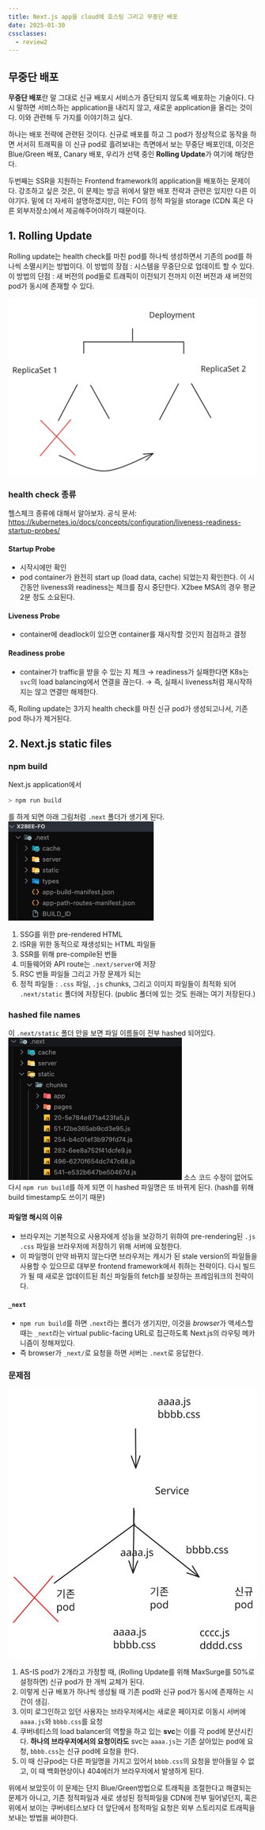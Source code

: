 ```yaml
---
title: Next.js app을 cloud에 호스팅 그리고 무중단 배포
date: 2025-01-30
cssclasses:
  - review2
---
```

## 무중단 배포
**무중단 배포**란 말 그대로 신규 배포시 서비스가 중단되지 않도록 배포하는 기술이다.
다시 말하면 서비스하는 application을 내리지 않고, 새로운 application을 올리는 것이다.
이와 관련해 두 가지를 이야기하고 싶다.

하나는 배포 전략에 관련된 것이다.
신규로 배포를 하고 그 pod가 정상적으로 동작을 하면 서서히 트래픽을 이 신규 pod로 흘려보내는 측면에서 보는 무중단 배포인데, 이것은 Blue/Green 배포, Canary 배포, 우리가 선택 중인 **Rolling Update**가 여기에 해당한다.

두번째는 SSR을 지원하는 Frontend framework의 application을 배포하는 문제이다.
강조하고 싶은 것은, 이 문제는 방금 위에서 말한 배포 전략과 관련은 있지만 다른 이야기다.
밑에 더 자세히 설명하겠지만, 이는 FO의 정적 파일을 storage (CDN 혹은 다른 외부저장소)에서 제공해주어야하기 때문이다.

## 1. Rolling Update
Rolling update는 health check를 마친 pod를 하나씩 생성하면서 기존의 pod를 하나씩 소멸시키는 방법이다.
이 방법의 장점 : 시스템을 무중단으로 업데이트 할 수 있다.
이 방법의 단점 : 새 버전의 pod들로 트래픽이 이전되기 전까지 이전 버전과 새 버전의 pod가 동시에 존재할 수 있다.

![center|500](./_images/2025-01-30_pod_rolling.excalidraw.svg)
### health check 종류
헬스체크 종류에 대해서 알아보자. 
공식 문서: https://kubernetes.io/docs/concepts/configuration/liveness-readiness-startup-probes/
#### Startup Probe
- 시작시에만 확인
- pod container가 완전히 start up (load data, cache) 되었는지 확인한다. 이 시간동안 liveness와 readiness는 체크를 잠시 중단한다. X2bee MSA의 경우 평균 2분 정도 소요된다.
#### Liveness Probe
- container에 deadlock이 있으면 container를 재시작할 것인지 점검하고 결정
#### Readiness probe
- container가 traffic을 받을 수 있는 지 체크 → readiness가 실패한다면 K8s는 `svc`의 load balancing에서 연결을 끊는다. → 즉, 실패시 liveness처럼 재시작하지는 않고 연결만 해제한다.

즉, Rolling update는 3가지 health check를 마친 신규 pod가 생성되고나서, 기존 pod 하나가 제거된다.

## 2. Next.js static files
### npm build
Next.js application에서 
```sh
> npm run build
```
를 하게 되면 아래 그림처럼 `.next` 폴더가 생기게 된다.
![](./_images/Pasted%20image%2020250131132814.png)
1. SSG를 위한 pre-rendered HTML
2. ISR을 위한 동적으로 재생성되는 HTML 파일들
3. SSR를 위해 pre-compile된 번들
4. 미들웨어와 API route는 `.next/server`에 저장
5. RSC 번들 파일들
그리고 가장 문제가 되는
6. 정적 파일들 : `.css` 파일, `.js` chunks, 그리고 이미지 파일들이 최적화 되어 `.next/static` 폴더에 저장된다. (public 폴더에 있는 것도 원래는 여기 저장된다.)
### hashed file names
이 `.next/static` 폴더 안을 보면 파일 이름들이 전부 hashed 되어있다.
![](./_images/Pasted%20image%2020250131135721.png)
소스 코드 수정이 없어도 다시 `npm run build`를 하게 되면 이 hashed 파일명은 또 바뀌게 된다. (hash를 위해 build timestamp도 쓰이기 때문)
#### 파일명 해시의 이유
- 브라우저는 기본적으로 사용자에게 성능을 보강하기 위하여 pre-rendering된 `.js` `.css` 파일을 브라우저에 저장하기 위해 서버에 요청한다.
- 이 파일명이 만약 바뀌지 않는다면 브라우저는 캐시가 된 stale version의 파일들을 사용할 수 있으므로 대부분 frontend framework에서 취하는 전략이다. 다시 빌드가 될 때 새로운 업데이트된 최신 파일들의 fetch를 보장하는 프레임워크의 전략이다.
#### `_next`
- `npm run build`를 하면 `.next`라는 폴더가 생기지만, 이것을 *browser*가 액세스할 때는 `_next`라는 virtual public-facing URL로 접근하도록 Next.js의 라우팅 메카니즘이 정해져있다.
- 즉 browser가 `_next/`로 요청을 하면 서버는 `.next`로 응답한다.
### 문제점
![center](./_images/2025-01-31_static_rolling.excalidraw.svg)
1. AS-IS pod가 2개라고 가정할 때, (Rolling Update를 위해 MaxSurge를 50%로 설정하면) 신규 pod가 한 개씩 교체가 된다. 
2. 이렇게 신규 배포가 하나씩 생성될 때 기존 pod와 신규 pod가 동시에 존재하는 시간이 생김.
3. 이미 로그인하고 있던 사용자는 브라우저에서는 새로운 페이지로 이동시 서버에 `aaaa.js`와 `bbbb.css`를 요청
4. 쿠버네티스의 load balancer의 역할을 하고 있는 **svc**는 이를 각 pod에 분산시킨다. **하나의 브라우저에서의 요청이라도** svc는 `aaaa.js`는 기존 살아있는 pod에 요청, `bbbb.css`는 신규 pod에 요청을 한다.
5. 이 때 신규pod는 다른 파일명을 가지고 있어서 `bbbb.css`의 요청을 받아들일 수 없고, 이 때 백화현상이나 404에러가 브라우저에서 발생하게 된다.

위에서 보았듯이 이 문제는 단지 Blue/Green방법으로 트래픽을 조절한다고 해결되는 문제가 아니고, 기존 정적파일과 새로 생성된 정적파일을 CDN에 전부 밀어넣던지, 혹은 위에서 보이는 쿠버네티스보다 더 앞단에서 정적파일 요청은 외부 스토리지로 트래픽을 보내는 방법을 써야한다.
